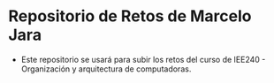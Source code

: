 # Repositorio de Retos de Marcelo Jara

- Este repositorio se usará para subir los retos del curso de IEE240 - Organización y arquitectura de computadoras.